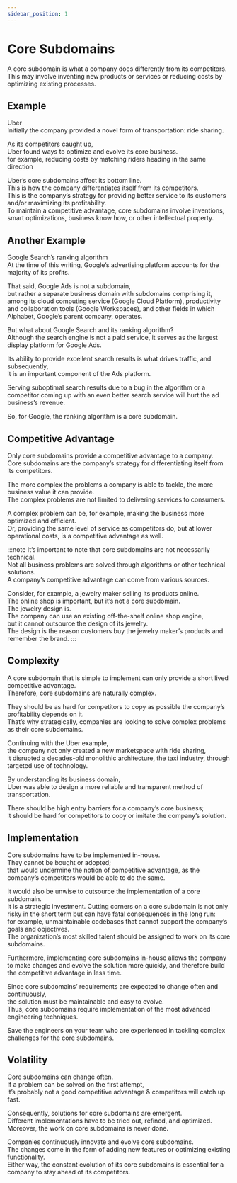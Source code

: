 ```yaml
---
sidebar_position: 1
---
```


# Core Subdomains

A core subdomain is what a company does differently from its competitors.  
This may involve inventing new products or services or reducing costs by optimizing existing processes.

## Example

Uber  
Initially the company provided a novel form of transportation: ride sharing.

As its competitors caught up,  
Uber found ways to optimize and evolve its core business.  
for example, reducing costs by matching riders heading in the same direction

Uber’s core subdomains affect its bottom line.  
This is how the company differentiates itself from its competitors.  
This is the company’s strategy for providing better service to its customers and/or maximizing its profitability.  
To maintain a competitive advantage, core subdomains involve inventions, smart optimizations, business know how, or other intellectual property.

## Another Example

Google Search’s ranking algorithm  
At the time of this writing, Google’s advertising platform accounts for the majority of its profits.

That said, Google Ads is not a subdomain,  
but rather a separate business domain with subdomains comprising it,  
among its cloud computing service (Google Cloud Platform), productivity and collaboration tools (Google Workspaces), and other fields in which Alphabet, Google’s parent company, operates.

But what about Google Search and its ranking algorithm?  
Although the search engine is not a paid service, it serves as the largest display platform for Google Ads.

Its ability to provide excellent search results is what drives traffic, and subsequently,  
it is an important component of the Ads platform.

Serving suboptimal search results due to a bug in the algorithm or a competitor coming up with an even better search service will hurt the ad business’s revenue.

So, for Google, the ranking algorithm is a core subdomain.

## Competitive Advantage

Only core subdomains provide a competitive advantage to a company.  
Core subdomains are the company’s strategy for differentiating itself from its competitors.

The more complex the problems a company is able to tackle, the more business value it can provide.  
The complex problems are not limited to delivering services to consumers.

A complex problem can be, for example, making the business more optimized and efficient.  
Or, providing the same level of service as competitors do, but at lower operational costs, is a competitive advantage as well.

:::note
It’s important to note that core subdomains are not necessarily technical.  
Not all business problems are solved through algorithms or other technical solutions.  
A company’s competitive advantage can come from various sources.

Consider, for example, a jewelry maker selling its products online.  
The online shop is important, but it’s not a core subdomain.  
The jewelry design is.  
The company can use an existing off-the-shelf online shop engine,  
but it cannot outsource the design of its jewelry.  
The design is the reason customers buy the jewelry maker’s products and remember the brand.
:::

## Complexity

A core subdomain that is simple to implement can only provide a short lived competitive advantage.  
Therefore, core subdomains are naturally complex.

They should be as hard for competitors to copy as possible the company’s profitability depends on it.  
That’s why strategically, companies are looking to solve complex problems as their core subdomains.

Continuing with the Uber example,  
the company not only created a new marketspace with ride sharing,  
it disrupted a decades-old monolithic architecture, the taxi industry, through targeted use of technology.

By understanding its business domain,  
Uber was able to design a more reliable and transparent method of transportation.

There should be high entry barriers for a company’s core business;  
it should be hard for competitors to copy or imitate the company’s solution.

## Implementation

Core subdomains have to be implemented in-house.  
They cannot be bought or adopted;  
that would undermine the notion of competitive advantage, as the company’s competitors would be able to do the same.

It would also be unwise to outsource the implementation of a core subdomain.  
It is a strategic investment. Cutting corners on a core subdomain is not only risky in the short term but can have fatal consequences in the long run:  
for example, unmaintainable codebases that cannot support the company’s goals and objectives.  
The organization’s most skilled talent should be assigned to work on its core subdomains.

Furthermore, implementing core subdomains in-house allows the company to make
changes and evolve the solution more quickly, and therefore build the competitive
advantage in less time.

Since core subdomains’ requirements are expected to change often and continuously,  
the solution must be maintainable and easy to evolve.  
Thus, core subdomains require implementation of the most advanced engineering techniques.

Save the engineers on your team who are experienced in tackling complex challenges
for the core subdomains.

## Volatility

Core subdomains can change often.  
If a problem can be solved on the first attempt,  
it’s probably not a good competitive advantage & competitors will catch up fast.

Consequently, solutions for core subdomains are emergent.  
Different implementations have to be tried out, refined, and optimized.  
Moreover, the work on core subdomains is never done.

Companies continuously innovate and evolve core subdomains.  
The changes come in the form of adding new features or optimizing existing functionality.  
Either way, the constant evolution of its core subdomains is essential for a company to stay ahead of its competitors.
